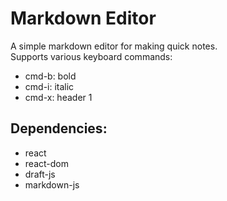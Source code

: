 # Markdown Editor

A simple markdown editor for making quick notes.  
Supports various keyboard commands:
 - cmd-b: bold
 - cmd-i: italic
 - cmd-x: header 1

## Dependencies:

 - react
 - react-dom
 - draft-js
 - markdown-js
